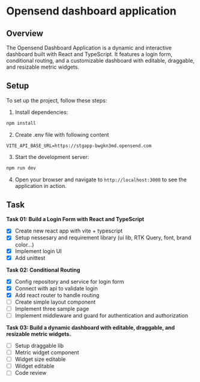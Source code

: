 # Opensend dashboard application

## Overview
The Opensend Dashboard Application is a dynamic and interactive dashboard built with React and TypeScript. It features a login form, conditional routing, and a customizable dashboard with editable, draggable, and resizable metric widgets.


## Setup
To set up the project, follow these steps:

1. Install dependencies:

```sh
npm install
```

2. Create .env file with following content

```
VITE_API_BASE_URL=https://stgapp-bwgkn3md.opensend.com
```

3. Start the development server:

 ```sh
npm run dev
```

4. Open your browser and navigate to `http://localhost:3000` to see the application in action.


## Task
 **Task 01: Build a Login Form with React and TypeScript**
- [x] Create new react app with vite + typescript
- [x] Setup nessesary and requirement library (ui lib, RTK Query, font, brand color...)
- [x] Implement login UI
- [x] Add unittest

**Task 02: Conditional Routing**
- [x] Config repository and service for login form
- [x] Connect with api to validate login
- [x] Add react router to handle routing
- [ ] Create simple layout component
- [ ] Implement three sample page
- [ ] Implement middleware and guard for authentication and authorization

**Task 03: Build a dynamic dashboard with editable, draggable, and resizable metric widgets.**
- [ ] Setup draggable lib
- [ ] Metric widget component
- [ ] Widget size editable
- [ ] Widget editable
- [ ] Code review
